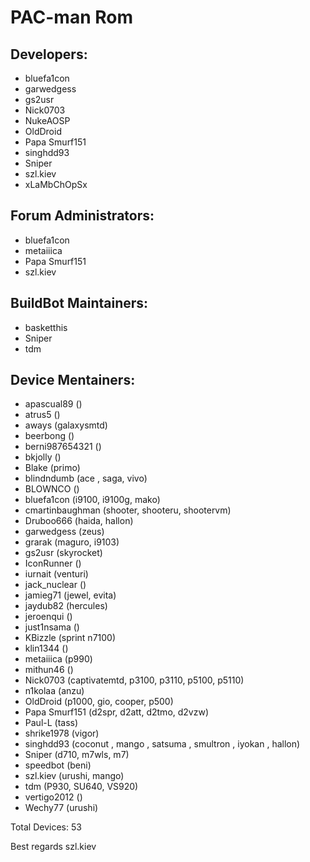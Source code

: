 PAC-man Rom
===========


Developers:
-----------
* bluefa1con
* garwedgess
* gs2usr
* Nick0703
* NukeAOSP
* OldDroid
* Papa Smurf151
* singhdd93
* Sniper
* szl.kiev
* xLaMbChOpSx


Forum Administrators:
----------
* bluefa1con
* metaiiica
* Papa Smurf151
* szl.kiev


BuildBot Maintainers:
----------
* basketthis
* Sniper
* tdm


Device Mentainers:
----------
* apascual89 ()
* atrus5 ()
* aways (galaxysmtd)
* beerbong ()
* berni987654321 ()
* bkjolly ()
* Blake (primo)
* blindndumb (ace , saga, vivo)
* BLOWNCO ()
* bluefa1con (i9100, i9100g, mako)
* cmartinbaughman (shooter, shooteru, shootervm)
* Druboo666 (haida, hallon)
* garwedgess (zeus)
* grarak (maguro, i9103)
* gs2usr (skyrocket)
* IconRunner ()
* iurnait (venturi)
* jack_nuclear ()
* jamieg71 (jewel, evita)
* jaydub82 (hercules)
* jeroenqui ()
* just1nsama ()
* KBizzle (sprint n7100)
* klin1344 ()
* metaiiica (p990)
* mithun46 ()
* Nick0703 (captivatemtd, p3100, p3110, p5100, p5110)
* n1kolaa (anzu)
* OldDroid (p1000, gio, cooper, p500)
* Papa Smurf151 (d2spr, d2att, d2tmo, d2vzw)
* Paul-L (tass)
* shrike1978 (vigor)
* singhdd93 (coconut , mango , satsuma , smultron , iyokan , hallon)
* Sniper (d710, m7wls, m7)
* speedbot (beni)
* szl.kiev (urushi, mango)
* tdm (P930, SU640, VS920)
* vertigo2012 ()
* Wechy77 (urushi)

Total Devices: 53

Best regards
     szl.kiev
